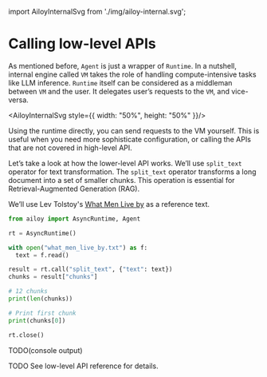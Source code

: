 import AiloyInternalSvg from './img/ailoy-internal.svg';

# Calling low-level APIs

As mentioned before, `Agent` is just a wrapper of `Runtime`. In a nutshell, internal engine called `VM` takes the role of handling compute-intensive tasks like LLM inference. `Runtime` itself can be considered as a middleman between `VM` and the user. It delegates user’s requests to the `VM`, and vice-versa.

 <AiloyInternalSvg style={{ width: "50%", height: "50%" }}/>

Using the runtime directly, you can send requests to the VM yourself. This is useful when you need more sophisticate configuration, or calling the APIs that are not covered in high-level API.

Let’s take a look at how the lower-level API works. We’ll use `split_text` operator for text transformation. The `split_text` operator transforms a long document into a set of smaller chunks. This operation is essential for Retrieval-Augmented Generation (RAG).

We’ll use Lev Tolstoy's [What Men Live by](https://www.gutenberg.org/files/6157/6157-h/6157-h.htm) as a reference text.

```python
from ailoy import AsyncRuntime, Agent

rt = AsyncRuntime()

with open("what_men_live_by.txt") as f:
  text = f.read()

result = rt.call("split_text", {"text": text})
chunks = result["chunks"]

# 12 chunks
print(len(chunks))

# Print first chunk
print(chunks[0])

rt.close()
```

TODO(console output)

TODO See low-level API reference for details.
